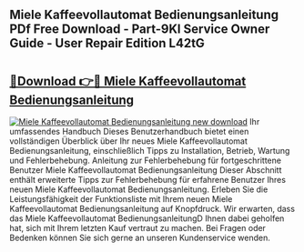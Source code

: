 ## Miele Kaffeevollautomat Bedienungsanleitung PDf Free Download - Part-9Kl Service Owner Guide - User Repair Edition L42tG

# <h2><a href="http://df1hipp.blite.top/?on=Miele+Kaffeevollautomat+Bedienungsanleitung">🔗Download 👉🔴 Miele Kaffeevollautomat Bedienungsanleitung</a></h2>

[![Miele Kaffeevollautomat Bedienungsanleitung new download](https://i.imgur.com/lujVjoI.png)](http://df1hipp.blite.top/?on=Miele+Kaffeevollautomat+Bedienungsanleitung)
Ihr umfassendes Handbuch Dieses Benutzerhandbuch bietet einen vollständigen Überblick über Ihr neues Miele Kaffeevollautomat Bedienungsanleitung, einschließlich Tipps zu Installation, Betrieb, Wartung und Fehlerbehebung. Anleitung zur Fehlerbehebung für fortgeschrittene Benutzer Miele Kaffeevollautomat Bedienungsanleitung Dieser Abschnitt enthält erweiterte Tipps zur Fehlerbehebung für erfahrene Benutzer Ihres neuen Miele Kaffeevollautomat Bedienungsanleitung. Erleben Sie die Leistungsfähigkeit der Funktionsliste mit Ihrem neuen Miele Kaffeevollautomat Bedienungsanleitung auf Knopfdruck. Wir erwarten, dass das Miele Kaffeevollautomat BedienungsanleitungD Ihnen dabei geholfen hat, sich mit Ihrem letzten Kauf vertraut zu machen. Bei Fragen oder Bedenken können Sie sich gerne an unseren Kundenservice wenden.
